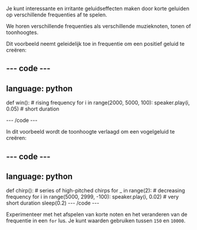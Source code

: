 Je kunt interessante en irritante geluidseffecten maken door korte geluiden op verschillende frequenties af te spelen.

We horen verschillende frequenties als verschillende muzieknoten, tonen of toonhoogtes.

Dit voorbeeld neemt geleidelijk toe in frequentie om een positief geluid te creëren:

--- code ---
---
language: python
---
def win(): # rising frequency for i in range(2000, 5000, 100): speaker.play(i, 0.05) # short duration

--- /code ---

In dit voorbeeld wordt de toonhoogte verlaagd om een vogelgeluid te creëren:

--- code ---
---
language: python
---
def chirp(): # series of high-pitched chirps for _ in range(2): # decreasing frequency for i in range(5000, 2999, -100): speaker.play(i, 0.02) # very short duration sleep(0.2) --- /code ---

 Experimenteer met het afspelen van korte noten en het veranderen van de frequentie in een `for` lus. Je kunt waarden gebruiken tussen `150` en `10000`. 
